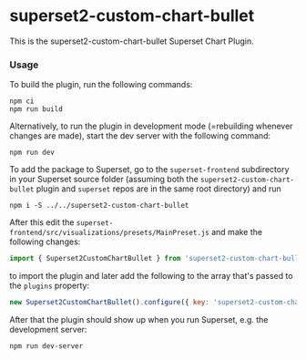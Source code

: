 # superset2-custom-chart-bullet

This is the superset2-custom-chart-bullet Superset Chart Plugin.

### Usage

To build the plugin, run the following commands:

```
npm ci
npm run build
```

Alternatively, to run the plugin in development mode (=rebuilding whenever changes are made), start the dev server with the following command:

```
npm run dev
```

To add the package to Superset, go to the `superset-frontend` subdirectory in your Superset source folder (assuming both the `superset2-custom-chart-bullet` plugin and `superset` repos are in the same root directory) and run
```
npm i -S ../../superset2-custom-chart-bullet
```

After this edit the `superset-frontend/src/visualizations/presets/MainPreset.js` and make the following changes:

```js
import { Superset2CustomChartBullet } from 'superset2-custom-chart-bullet';
```

to import the plugin and later add the following to the array that's passed to the `plugins` property:
```js
new Superset2CustomChartBullet().configure({ key: 'superset2-custom-chart-bullet' }),
```

After that the plugin should show up when you run Superset, e.g. the development server:

```
npm run dev-server
```
